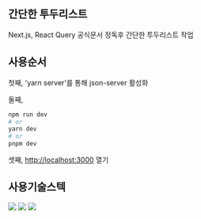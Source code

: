 ## 간단한 투두리스트 
Next.js, React Query 공식문서 정독후 간단한 투두리스트 작업


## 사용순서

첫째, 'yarn server'를 통해 json-server 활성화


둘째,
```bash
npm run dev
# or
yarn dev
# or
pnpm dev
```


셋째, [http://localhost:3000](http://localhost:3000) 열기


## 사용기술스텍

<img src="https://img.shields.io/badge/Next.js-000000?style=for-the-badge&logo=Next.js&logoColor=white">
<img src="https://img.shields.io/badge/TypeScript-3178C6?style=for-the-badge&logo=TypeScript&logoColor=white">
<img src="https://img.shields.io/badge/React Query-FF4154?style=for-the-badge&logo=React Query&logoColor=white">

